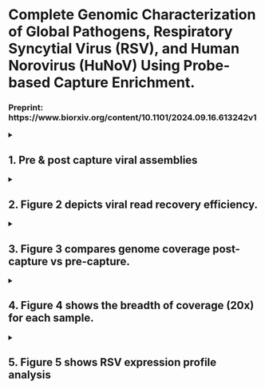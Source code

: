 <h1>Complete Genomic Characterization of Global Pathogens, Respiratory Syncytial Virus (RSV), and Human Norovirus (HuNoV) Using Probe-based Capture Enrichment.</h1>
 <h3>Preprint: https://www.biorxiv.org/content/10.1101/2024.09.16.613242v1</h3>

<details>
 <summary><h2>1. Pre & post capture viral assemblies</h2></summary>
 To evaluate the capability of the capture methodology to assemble full-length genomes, the VirMAP:https://github.com/cmmr/virmap pipeline was used to reconstruct RSV and HuNoV genomes. Trimmed and host-filtered reads were processed through VirMAP (24) to assemble complete RSV or HuNoV genomes. The VirMAP summary statistics include information on reconstructed genome length, the number of reads mapped to the reconstruction, and the average coverage across the genome.
</details>

<details>
 <summary><h2>2. Figure 2 depicts viral read recovery efficiency.</h2></summary>
Viral read recovery efficiency. Percent of trimmed, non-human sequence reads (post-processing) that mapped to the target viral genome in pre-capture (circles) and post-capture (triangles) libraries. CT value range of samples: ‘CT <20’ (red), ‘CT 20 to 30’ (light blue), ‘CT > 30’ (green) & ND (not detected) (pink). A: Viral reads mapping to RSV genomes, split by two subtypes. B: Viral reads mapping to HuNoV genomes, split by genotypes (GI.1, GII.4, Other GII).
</details>

<details>
 <summary><h2>3. Figure 3 compares genome coverage post-capture vs pre-capture.</h2></summary>
Average genome coverage obtained in post-capture (triangles) and pre-capture (circles) samples. Genome reconstruction was classified as follows: ‘complete’ (within expected length range, >90% completeness & >20x coverage), ‘complete with low coverage’ (within expected length range, >90% completeness & <20x coverage), or ‘incomplete’ (below expected length range, <90% completeness & <20x coverage). CT value range of samples: ‘CT <20’ (red), ‘CT 20 to 30’ (light blue), ‘CT > 30’ (green) & ‘ND’ (pink). A: RSV samples split by RSV-A or RSV-B genotype. B: HuNoV samples split by five genotypes (GI.1, GII.4, Other GII).
</details>

<details>
 <summary><h2>4. Figure 4 shows the breadth of coverage (20x) for each sample. </h2></summary>

 
 <h3>Breadth of 20x coverage</h3>

To calculate the breadth of coverage, we first align the reads to a given reference genome (see below), and then use `samtools depth` to calculate the coverage at each base across the genome.

For the alignments, we used `bwa mem` and different reference genomes depending on the virus. For RSV, we used the RSV/A and RSV/B reference genomes that were recently published by our group, which can be found [here](https://academic.oup.com/ve/article/10/1/vead086/7503540). For Norovirus, we used the assembled genome from each sample (assembled using capture probes) as a reference. To ensure quality, we applied a filter for a minimum mapping quality of 20 Phred scores (`-q 20`) when calculating the coverage.

Here’s the code we used for the alignment and coverage calculation:

 ```
# Performing alignment for each sample. The samtools commands will convert the output to bam and immediatelly sort the output into the final sorted file.
bwa mem -t 4 -T 0 reference read1 read2 | samtools view -hb - | samtools sort -o $outputdir/${name}.sorted.bam -

# Calculating the breadth of coverage for 20x and 30x
cov20=$(samtools depth -q 20 $outputdir/${name}.sorted.bam | awk '$3 >= 20 {count++} END {print count}')
cov30=$(samtools depth -q 20 $outputdir/${name}.sorted.bam | awk '$3 >= 30 {count++} END {print count}')
```
Where:
`reference`: is the reference genome ;
`read1`: the fastq file containing reads 1 ;
`read2`: the fastq file containing reads 2 ;
`outputdir`: the output directory ;
`name`: the sample name.

<h3> Plotting the breadth of coverage (20x)</h3>
The plots were created using the R script uploaded in the `scripts/fig4` subfolder of this Github page. The table containing the calculated breadth fof coverage (20x) is also found in that folder. For calcuating the percentages of genomes covered by 20x coverage, we used the reference genome lengths for RSV (15243bp), or an average of the assembled genome lengths for all samplesin the case of NoV (7526.148148bp).


Info about the RSV reference genomes here: https://doi.org/10.1093/ve/vead086
</details>


<details>
 <summary><h2>5. Figure 5 shows RSV expression profile analysis </h2></summary>
VirMAP trimmed reads from both the pre-and post-capture datasets were mapped to RSV-A ON and RSV-B BA reference genomes, according to the sample genotypes, using BBMap version 39.01. Gene annotation for the reference genomes ON and BA was conducted using VIGOR. Since RSV is a negative-stranded RNA virus, read pairs with read 1 mapped to the negative strand are from the viral genome, while read pairs with read 1 mapped to the positive strand of the reference genome are from the viral mRNAs. Read pairs were assigned to each gene using featureCounts version 2.0.1 with “-s 1 -p” options for counting read pairs mapped to the positive strand of the reference genome. The read pair counts assigned to each gene were then normalized to the number of read pairs per kb gene length and per million mapped reads (FPKM) and plotted using the R ggplot2 package.

</details>
